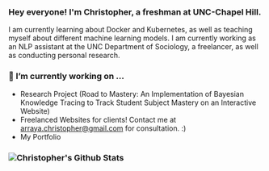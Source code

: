 ### Hey everyone! I'm Christopher, a freshman at UNC-Chapel Hill.
I am currently learning about Docker and Kubernetes, as well as teaching myself about different machine learning models. I am currently working as an NLP assistant at the UNC Department of Sociology, a freelancer, as well as conducting personal research.
### 🔭 I’m currently working on ...
- Research Project (Road to Mastery: An Implementation of Bayesian Knowledge Tracing to Track Student Subject Mastery on an Interactive Website)
- Freelanced Websites for clients! Contact me at arraya.christopher@gmail.com for consultation. :)
- My Portfolio
### ![Christopher's Github Stats](https://github-readme-stats.vercel.app/api?username=carraya&show_icons=true&theme=tokyonight)
<!--
**carraya/carraya** is a ✨ _special_ ✨ repository because its `README.md` (this file) appears on your GitHub profile.

Here are some ideas to get you started:

- 🔭 I’m currently working on ...
- 🌱 I’m currently learning ...
- 👯 I’m looking to collaborate on ...
- 🤔 I’m looking for help with ...
- 💬 Ask me about ...
- 📫 How to reach me: ...
- 😄 Pronouns: ...
- ⚡ Fun fact: ...
-->
